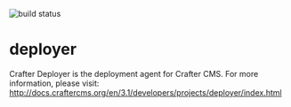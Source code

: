 ![build status](https://travis-ci.org/craftercms/deployer.svg?branch=develop)

deployer
==========

Crafter Deployer is the deployment agent for Crafter CMS. For more information, please visit: http://docs.craftercms.org/en/3.1/developers/projects/deployer/index.html

